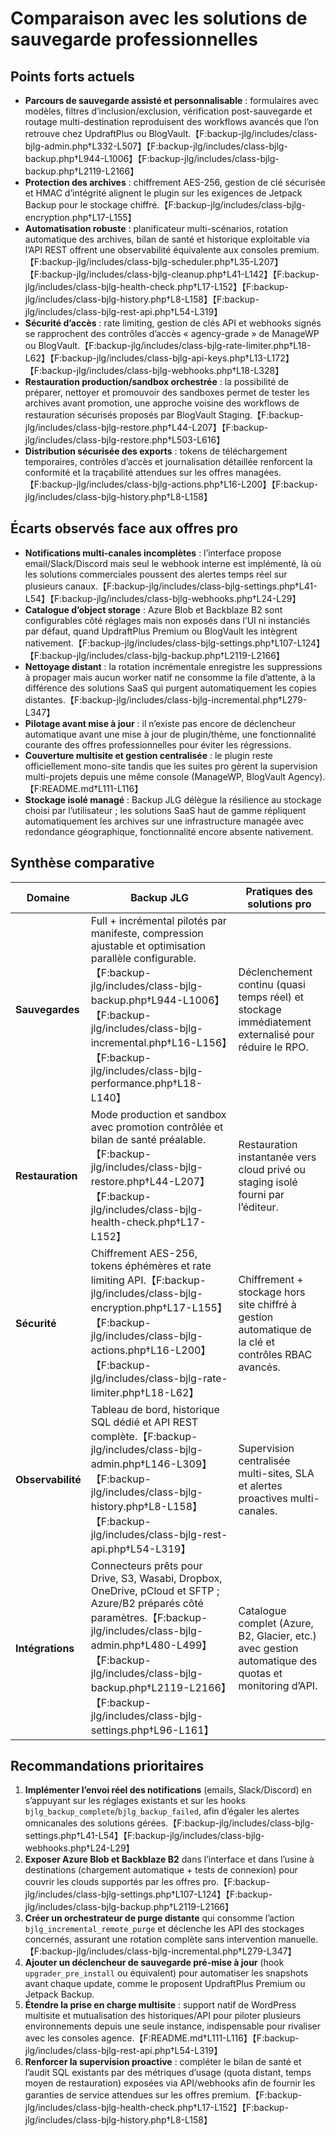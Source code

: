 # Comparaison avec les solutions de sauvegarde professionnelles

## Points forts actuels

- **Parcours de sauvegarde assisté et personnalisable** : formulaires avec modèles, filtres d’inclusion/exclusion, vérification post-sauvegarde et routage multi-destination reproduisent des workflows avancés que l’on retrouve chez UpdraftPlus ou BlogVault.【F:backup-jlg/includes/class-bjlg-admin.php†L332-L507】【F:backup-jlg/includes/class-bjlg-backup.php†L944-L1006】【F:backup-jlg/includes/class-bjlg-backup.php†L2119-L2166】
- **Protection des archives** : chiffrement AES-256, gestion de clé sécurisée et HMAC d’intégrité alignent le plugin sur les exigences de Jetpack Backup pour le stockage chiffré.【F:backup-jlg/includes/class-bjlg-encryption.php†L17-L155】
- **Automatisation robuste** : planificateur multi-scénarios, rotation automatique des archives, bilan de santé et historique exploitable via l’API REST offrent une observabilité équivalente aux consoles premium.【F:backup-jlg/includes/class-bjlg-scheduler.php†L35-L207】【F:backup-jlg/includes/class-bjlg-cleanup.php†L41-L142】【F:backup-jlg/includes/class-bjlg-health-check.php†L17-L152】【F:backup-jlg/includes/class-bjlg-history.php†L8-L158】【F:backup-jlg/includes/class-bjlg-rest-api.php†L54-L319】
- **Sécurité d’accès** : rate limiting, gestion de clés API et webhooks signés se rapprochent des contrôles d’accès « agency-grade » de ManageWP ou BlogVault.【F:backup-jlg/includes/class-bjlg-rate-limiter.php†L18-L62】【F:backup-jlg/includes/class-bjlg-api-keys.php†L13-L172】【F:backup-jlg/includes/class-bjlg-webhooks.php†L18-L328】
- **Restauration production/sandbox orchestrée** : la possibilité de préparer, nettoyer et promouvoir des sandboxes permet de tester les archives avant promotion, une approche voisine des workflows de restauration sécurisés proposés par BlogVault Staging.【F:backup-jlg/includes/class-bjlg-restore.php†L44-L207】【F:backup-jlg/includes/class-bjlg-restore.php†L503-L616】
- **Distribution sécurisée des exports** : tokens de téléchargement temporaires, contrôles d’accès et journalisation détaillée renforcent la conformité et la traçabilité attendues sur les offres managées.【F:backup-jlg/includes/class-bjlg-actions.php†L16-L200】【F:backup-jlg/includes/class-bjlg-history.php†L8-L158】

## Écarts observés face aux offres pro

- **Notifications multi-canales incomplètes** : l’interface propose email/Slack/Discord mais seul le webhook interne est implémenté, là où les solutions commerciales poussent des alertes temps réel sur plusieurs canaux.【F:backup-jlg/includes/class-bjlg-settings.php†L41-L54】【F:backup-jlg/includes/class-bjlg-webhooks.php†L24-L29】
- **Catalogue d’object storage** : Azure Blob et Backblaze B2 sont configurables côté réglages mais non exposés dans l’UI ni instanciés par défaut, quand UpdraftPlus Premium ou BlogVault les intègrent nativement.【F:backup-jlg/includes/class-bjlg-settings.php†L107-L124】【F:backup-jlg/includes/class-bjlg-backup.php†L2119-L2166】
- **Nettoyage distant** : la rotation incrémentale enregistre les suppressions à propager mais aucun worker natif ne consomme la file d’attente, à la différence des solutions SaaS qui purgent automatiquement les copies distantes.【F:backup-jlg/includes/class-bjlg-incremental.php†L279-L347】
- **Pilotage avant mise à jour** : il n’existe pas encore de déclencheur automatique avant une mise à jour de plugin/thème, une fonctionnalité courante des offres professionnelles pour éviter les régressions.
- **Couverture multisite et gestion centralisée** : le plugin reste officiellement mono-site tandis que les suites pro gèrent la supervision multi-projets depuis une même console (ManageWP, BlogVault Agency).【F:README.md†L111-L116】
- **Stockage isolé managé** : Backup JLG délègue la résilience au stockage choisi par l’utilisateur ; les solutions SaaS haut de gamme répliquent automatiquement les archives sur une infrastructure managée avec redondance géographique, fonctionnalité encore absente nativement.

## Synthèse comparative

| Domaine | Backup JLG | Pratiques des solutions pro |
| --- | --- | --- |
| **Sauvegardes** | Full + incrémental pilotés par manifeste, compression ajustable et optimisation parallèle configurable.【F:backup-jlg/includes/class-bjlg-backup.php†L944-L1006】【F:backup-jlg/includes/class-bjlg-incremental.php†L16-L156】【F:backup-jlg/includes/class-bjlg-performance.php†L18-L140】 | Déclenchement continu (quasi temps réel) et stockage immédiatement externalisé pour réduire le RPO.
| **Restauration** | Mode production et sandbox avec promotion contrôlée et bilan de santé préalable.【F:backup-jlg/includes/class-bjlg-restore.php†L44-L207】【F:backup-jlg/includes/class-bjlg-health-check.php†L17-L152】 | Restauration instantanée vers cloud privé ou staging isolé fourni par l’éditeur.
| **Sécurité** | Chiffrement AES-256, tokens éphémères et rate limiting API.【F:backup-jlg/includes/class-bjlg-encryption.php†L17-L155】【F:backup-jlg/includes/class-bjlg-actions.php†L16-L200】【F:backup-jlg/includes/class-bjlg-rate-limiter.php†L18-L62】 | Chiffrement + stockage hors site chiffré à gestion automatique de la clé et contrôles RBAC avancés.
| **Observabilité** | Tableau de bord, historique SQL dédié et API REST complète.【F:backup-jlg/includes/class-bjlg-admin.php†L146-L309】【F:backup-jlg/includes/class-bjlg-history.php†L8-L158】【F:backup-jlg/includes/class-bjlg-rest-api.php†L54-L319】 | Supervision centralisée multi-sites, SLA et alertes proactives multi-canales.
| **Intégrations** | Connecteurs prêts pour Drive, S3, Wasabi, Dropbox, OneDrive, pCloud et SFTP ; Azure/B2 préparés côté paramètres.【F:backup-jlg/includes/class-bjlg-admin.php†L480-L499】【F:backup-jlg/includes/class-bjlg-backup.php†L2119-L2166】【F:backup-jlg/includes/class-bjlg-settings.php†L96-L161】 | Catalogue complet (Azure, B2, Glacier, etc.) avec gestion automatique des quotas et monitoring d’API.

## Recommandations prioritaires

1. **Implémenter l’envoi réel des notifications** (emails, Slack/Discord) en s’appuyant sur les réglages existants et sur les hooks `bjlg_backup_complete`/`bjlg_backup_failed`, afin d’égaler les alertes omnicanales des solutions gérées.【F:backup-jlg/includes/class-bjlg-settings.php†L41-L54】【F:backup-jlg/includes/class-bjlg-webhooks.php†L24-L29】
2. **Exposer Azure Blob et Backblaze B2** dans l’interface et dans l’usine à destinations (chargement automatique + tests de connexion) pour couvrir les clouds supportés par les offres pro.【F:backup-jlg/includes/class-bjlg-settings.php†L107-L124】【F:backup-jlg/includes/class-bjlg-backup.php†L2119-L2166】
3. **Créer un orchestrateur de purge distante** qui consomme l’action `bjlg_incremental_remote_purge` et déclenche les API des stockages concernés, assurant une rotation complète sans intervention manuelle.【F:backup-jlg/includes/class-bjlg-incremental.php†L279-L347】
4. **Ajouter un déclencheur de sauvegarde pré-mise à jour** (hook `upgrader_pre_install` ou équivalent) pour automatiser les snapshots avant chaque update, comme le proposent UpdraftPlus Premium ou Jetpack Backup.
5. **Étendre la prise en charge multisite** : support natif de WordPress multisite et mutualisation des historiques/API pour piloter plusieurs environnements depuis une seule instance, indispensable pour rivaliser avec les consoles agence.【F:README.md†L111-L116】【F:backup-jlg/includes/class-bjlg-rest-api.php†L54-L319】
6. **Renforcer la supervision proactive** : compléter le bilan de santé et l’audit SQL existants par des métriques d’usage (quota distant, temps moyen de restauration) exposées via API/webhooks afin de fournir les garanties de service attendues sur les offres premium.【F:backup-jlg/includes/class-bjlg-health-check.php†L17-L152】【F:backup-jlg/includes/class-bjlg-history.php†L8-L158】
